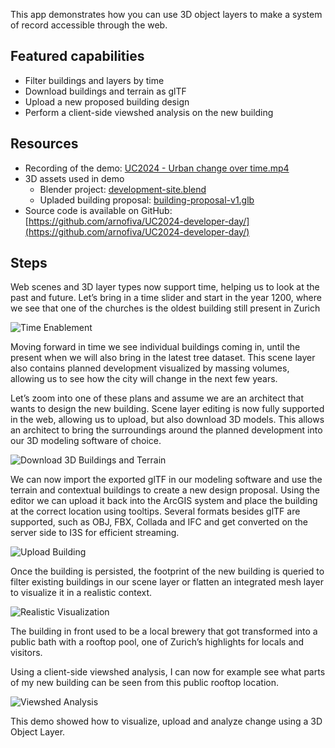 This app demonstrates how you can use 3D object layers to make a system of record accessible through the web.

## Featured capabilities

- Filter buildings and layers by time
- Download buildings and terrain as glTF
- Upload a new proposed building design
- Perform a client-side viewshed analysis on the new building

## Resources

- Recording of the demo: [UC2024 - Urban change over time.mp4](https://esriis-my.sharepoint.com/:v:/g/personal/arno9993_esri_com/Ec3BCTicweJIqinwY6XfcFABuDE1JKPbVj5aqvVEWxFy-g)
- 3D assets used in demo
  - Blender project: [development-site.blend](https://arnofiva.github.io/UC2024-developer-day/building-proposal-v1.glb)
  - Upladed building proposal: [building-proposal-v1.glb](https://arnofiva.github.io/UC2024-developer-day/building-proposal-v1.glb)
- Source code is available on GitHub: [https://github.com/arnofiva/UC2024-developer-day/](https://github.com/arnofiva/UC2024-developer-day/)

## Steps

Web scenes and 3D layer types now support time, helping us to look at the past and future. Let’s bring in a time slider and start in the year 1200, where we see that one of the churches is the oldest building still present in Zurich

![Time Enablement](https://www.arcgis.com/sharing/content/items/30bd624de45247dfa53320a8213729a4/resources/screenshots/01-time-enablement.png)

Moving forward in time we see individual buildings coming in, until the present when we will also bring in the latest tree dataset. This scene layer also contains planned development visualized by massing volumes, allowing us to see how the city will change in the next few years.

Let’s zoom into one of these plans and assume we are an architect that wants to design the new building. Scene layer editing is now fully supported in the web, allowing us to upload, but also download 3D models. This allows an architect to bring the surroundings around the planned development into our 3D modeling software of choice.

![Download 3D Buildings and Terrain](https://www.arcgis.com/sharing/content/items/30bd624de45247dfa53320a8213729a4/resources/screenshots/02-download-3d-data.png)

We can now import the exported glTF in our modeling software and use the terrain and contextual buildings to create a new design proposal. Using the editor we can upload it back into the ArcGIS system and place the building at the correct location using tooltips. Several formats besides glTF are supported, such as OBJ, FBX, Collada and IFC and get converted on the server side to I3S for efficient streaming.

![Upload Building](https://www.arcgis.com/sharing/content/items/30bd624de45247dfa53320a8213729a4/resources/screenshots/03-upload-building.png)

Once the building is persisted, the footprint of the new building is queried to filter existing buildings in our scene layer or flatten an integrated mesh layer to visualize it in a realistic context.

![Realistic Visualization](https://www.arcgis.com/sharing/content/items/30bd624de45247dfa53320a8213729a4/resources/screenshots/04-realistic-visualization.png)

The building in front used to be a local brewery that got transformed into a public bath with a rooftop pool, one of Zurich’s highlights for locals and visitors.

Using a client-side viewshed analysis, I can now for example see what parts of my new building can be seen from this public rooftop location.

![Viewshed Analysis](https://www.arcgis.com/sharing/content/items/30bd624de45247dfa53320a8213729a4/resources/screenshots/05-analysis.png)

This demo showed how to visualize, upload and analyze change using a 3D Object Layer.
